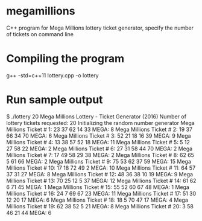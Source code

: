 # megamillions
C++ program for Mega Millions lottery ticket generator, specify the number of tickets on command line

# Compiling the program
g++ -std=c++11 lottery.cpp -o lottery

# Run sample output
$ ./lottery 20
Mega Millions Lottery - Ticket Generator (2016)
Number of lottery tickets requested: 20
Initializing the random number generator
Mega Millions Ticket #  1:  23  37  62  14  33 MEGA:   8
Mega Millions Ticket #  2:  19  37  66  34  70 MEGA:   6
Mega Millions Ticket #  3:  52  21  18  16  39 MEGA:   9
Mega Millions Ticket #  4:  13  38  57  52  18 MEGA:  11
Mega Millions Ticket #  5:   5  12  27  58  22 MEGA:   2
Mega Millions Ticket #  6:  27  31  58  44  70 MEGA:   2
Mega Millions Ticket #  7:  17  49  58  29  38 MEGA:   2
Mega Millions Ticket #  8:  62  65   5  61  66 MEGA:   2
Mega Millions Ticket #  9:  75  53  62  37  59 MEGA:  15
Mega Millions Ticket # 10:  17  18  72  49   2 MEGA:  10
Mega Millions Ticket # 11:  64  57  37  31  27 MEGA:   8
Mega Millions Ticket # 12:  48  36  38  10  19 MEGA:   9
Mega Millions Ticket # 13:  70  25  12   5  37 MEGA:  12
Mega Millions Ticket # 14:  61  62   6  71  45 MEGA:   1
Mega Millions Ticket # 15:  55  52  60  67  48 MEGA:   1
Mega Millions Ticket # 16:  24   7  69  67  23 MEGA:  11
Mega Millions Ticket # 17:  51  30  12  20  17 MEGA:   6
Mega Millions Ticket # 18:  18   5  70  47  17 MEGA:   4
Mega Millions Ticket # 19:  62  38  52   5  21 MEGA:   8
Mega Millions Ticket # 20:   3  58  46  21  44 MEGA:   6

